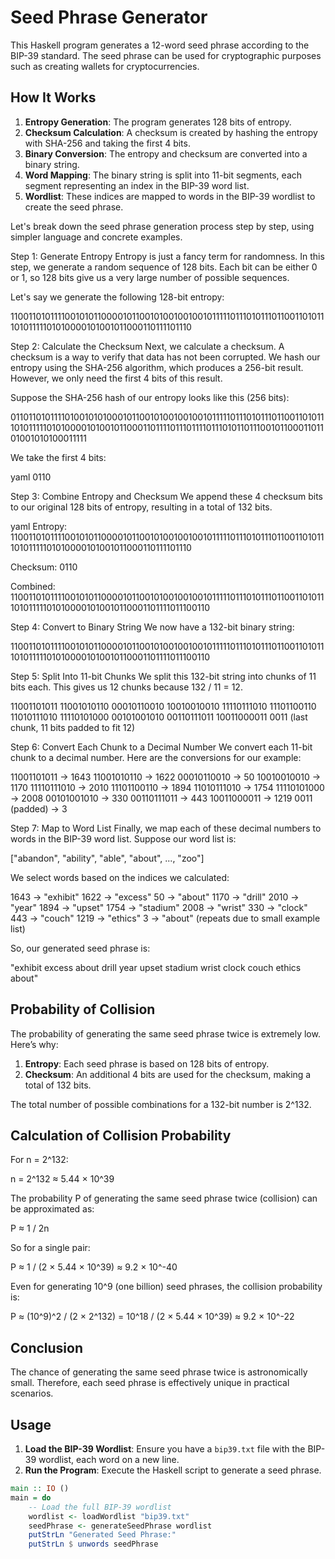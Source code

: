 Seed Phrase Generator
=====================

This Haskell program generates a 12-word seed phrase according to the BIP-39 standard. The seed phrase can be used for cryptographic purposes such as creating wallets for cryptocurrencies.

How It Works
------------
1. **Entropy Generation**: The program generates 128 bits of entropy.
2. **Checksum Calculation**: A checksum is created by hashing the entropy with SHA-256 and taking the first 4 bits.
3. **Binary Conversion**: The entropy and checksum are converted into a binary string.
4. **Word Mapping**: The binary string is split into 11-bit segments, each segment representing an index in the BIP-39 word list.
5. **Wordlist**: These indices are mapped to words in the BIP-39 wordlist to create the seed phrase.

Let's break down the seed phrase generation process step by step, using simpler language and concrete examples.

Step 1: Generate Entropy
Entropy is just a fancy term for randomness. In this step, we generate a random sequence of 128 bits. Each bit can be either 0 or 1, so 128 bits give us a very large number of possible sequences.

Let's say we generate the following 128-bit entropy:

1100110101111001010110000101100101001001001011111011101011101100110101110101111101010000101001011000110111101110

Step 2: Calculate the Checksum
Next, we calculate a checksum. A checksum is a way to verify that data has not been corrupted. We hash our entropy using the SHA-256 algorithm, which produces a 256-bit result. However, we only need the first 4 bits of this result.

Suppose the SHA-256 hash of our entropy looks like this (256 bits):

0110110101111010010101000101100101001001001011111011101011101100110101110101111101010000101001011000110111101110111101110101101110010110001101101001010100011111

We take the first 4 bits:

yaml
0110

Step 3: Combine Entropy and Checksum
We append these 4 checksum bits to our original 128 bits of entropy, resulting in a total of 132 bits.

yaml
Entropy:  1100110101111001010110000101100101001001001011111011101011101100110101110101111101010000101001011000110111101110

Checksum: 0110

Combined: 11001101011110010101100001011001010010010010111110111010111011001101011101011111010100001010010110001101111011100110

Step 4: Convert to Binary String
We now have a 132-bit binary string:

11001101011110010101100001011001010010010010111110111010111011001101011101011111010100001010010110001101111011100110

Step 5: Split Into 11-bit Chunks
We split this 132-bit string into chunks of 11 bits each. This gives us 12 chunks because 132 / 11 = 12.

11001101011
11001010110
00010110010
10010010010
11110111010
11101100110
11010111010
11110101000
00101001010
00110111011
10011000011
0011 (last chunk, 11 bits padded to fit 12)

Step 6: Convert Each Chunk to a Decimal Number
We convert each 11-bit chunk to a decimal number. Here are the conversions for our example:


11001101011 -> 1643
11001010110 -> 1622
00010110010 -> 50
10010010010 -> 1170
11110111010 -> 2010
11101100110 -> 1894
11010111010 -> 1754
11110101000 -> 2008
00101001010 -> 330
00110111011 -> 443
10011000011 -> 1219
0011 (padded) -> 3

Step 7: Map to Word List
Finally, we map each of these decimal numbers to words in the BIP-39 word list. Suppose our word list is:

["abandon", "ability", "able", "about", ..., "zoo"]

We select words based on the indices we calculated:

1643 -> "exhibit"
1622 -> "excess"
50   -> "about"
1170 -> "drill"
2010 -> "year"
1894 -> "upset"
1754 -> "stadium"
2008 -> "wrist"
330  -> "clock"
443  -> "couch"
1219 -> "ethics"
3    -> "about" (repeats due to small example list)

So, our generated seed phrase is:

"exhibit excess about drill year upset stadium wrist clock couch ethics about"

Probability of Collision
------------------------
The probability of generating the same seed phrase twice is extremely low. Here’s why:

1. **Entropy**: Each seed phrase is based on 128 bits of entropy.
2. **Checksum**: An additional 4 bits are used for the checksum, making a total of 132 bits.

The total number of possible combinations for a 132-bit number is 2^132.

Calculation of Collision Probability
------------------------------------
For n = 2^132:

n = 2^132 ≈ 5.44 × 10^39

The probability P of generating the same seed phrase twice (collision) can be approximated as:

P ≈ 1 / 2n

So for a single pair:

P ≈ 1 / (2 × 5.44 × 10^39) ≈ 9.2 × 10^-40

Even for generating 10^9 (one billion) seed phrases, the collision probability is:

P ≈ (10^9)^2 / (2 × 2^132) = 10^18 / (2 × 5.44 × 10^39) ≈ 9.2 × 10^-22

Conclusion
----------
The chance of generating the same seed phrase twice is astronomically small. Therefore, each seed phrase is effectively unique in practical scenarios.

Usage
-----
1. **Load the BIP-39 Wordlist**: Ensure you have a `bip39.txt` file with the BIP-39 wordlist, each word on a new line.
2. **Run the Program**: Execute the Haskell script to generate a seed phrase.

```haskell
main :: IO ()
main = do
    -- Load the full BIP-39 wordlist
    wordlist <- loadWordlist "bip39.txt"
    seedPhrase <- generateSeedPhrase wordlist
    putStrLn "Generated Seed Phrase:"
    putStrLn $ unwords seedPhrase
